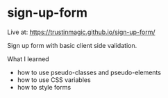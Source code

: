 # sign-up-form

Live at: https://trustinmagic.github.io/sign-up-form/

Sign up form with basic client side validation.

What I learned

- how to use pseudo-classes and pseudo-elements
- how to use CSS variables
- how to style forms
